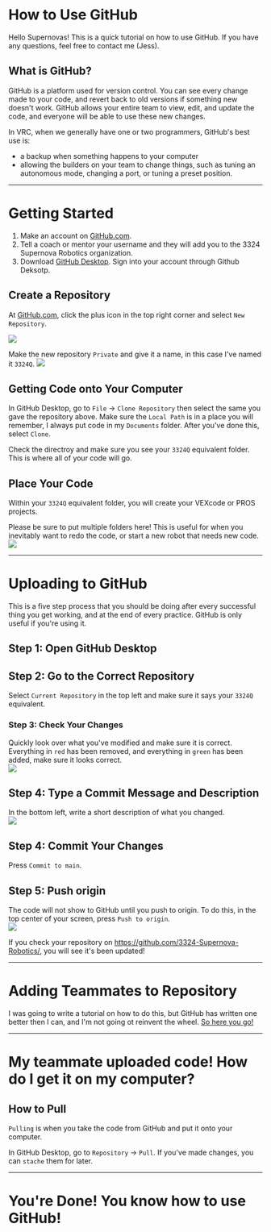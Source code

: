 # How to Use GitHub

Hello Supernovas!  This is a quick tutorial on how to use GitHub.  If you have any questions, feel free to contact me (Jess).

## What is GitHub?
GitHub is a platform used for version control.  You can see every change made to your code, and revert back to old versions if something new doesn't work.  GitHub allows your entire team to view, edit, and update the code, and everyone will be able to use these new changes.  

In VRC, when we generally have one or two programmers, GitHub's best use is:
- a backup when something happens to your computer
- allowing the builders on your team to change things, such as tuning an autonomous mode, changing a port, or tuning a preset position. 

------

# Getting Started

1) Make an account on [GitHub.com](https://github.com/).
2) Tell a coach or mentor your username and they will add you to the 3324 Supernova Robotics organization. 
3) Download [GitHub Desktop](https://desktop.github.com/). Sign into your account through Github Deksotp.

## Create a Repository
At [GitHub.com](https://github.com/), click the plus icon in the top right corner and select `New Repository`.   

![](https://cdn.discordapp.com/attachments/614964471223418916/1045400284400205935/image.png)

Make the new repository `Private` and give it a name, in this case I've named it `3324Q`.
![](https://cdn.discordapp.com/attachments/614964471223418916/1045401382536106065/image.png)

## Getting Code onto Your Computer
In GitHub Desktop, go to `File` -> `Clone Repository` then select the same you gave the repository above.  Make sure the `Local Path` is in a place you will remember, I always put code in my `Documents` folder.  After you've done this, select `Clone`.  

Check the directroy and make sure you see your `3324Q` equivalent folder.  This is where all of your code will go.  

## Place Your Code

Within your `3324Q` equivalent folder, you will create your VEXcode or PROS projects.  

Please be sure to put multiple folders here!  This is useful for when you inevitably want to redo the code, or start a new robot that needs new code.   
![](https://media.discordapp.net/attachments/620685769945645096/896580274798886932/unknown.png?width=196&height=130)

------

# Uploading to GitHub
This is a five step process that you should be doing after every successful thing you get working, and at the end of every practice.  GitHub is only useful if you're using it. 

## Step 1: Open GitHub Desktop

## Step 2: Go to the Correct Repository
Select `Current Repository` in the top left and make sure it says your `3324Q` equivalent.

### Step 3: Check Your Changes
Quickly look over what you've modified and make sure it is correct.  Everything in `red` has been removed, and everything in `green` has been added, make sure it looks correct.  
![](https://media.discordapp.net/attachments/620685769945645096/896586094055919656/unknown.png?width=658&height=263)

## Step 4: Type a Commit Message and Description 
In the bottom left, write a short description of what you changed.  
![](https://user-images.githubusercontent.com/8339657/136679521-6917198a-a1fa-45cb-9872-6ee196659bbd.png)


## Step 4: Commit Your Changes
Press `Commit to main`.

## Step 5: Push origin
The code will not show to GitHub until you push to origin.  To do this, in the top center of your screen, press `Push to origin`.  
![](https://cdn.discordapp.com/attachments/620685769945645096/896589671742701609/unknown.png)

If you check your repository on https://github.com/3324-Supernova-Robotics/, you will see it's been updated!  

------

# Adding Teammates to Repository

I was going to write a tutorial on how to do this, but GitHub has written one better then I can, and I'm not going ot reinvent the wheel.  [So here you go!](https://docs.github.com/en/repositories/managing-your-repositorys-settings-and-features/managing-repository-settings/managing-teams-and-people-with-access-to-your-repository)

------

# My teammate uploaded code!  How do I get it on my computer?

## How to Pull
`Pulling` is when you take the code from GitHub and put it onto your computer.

In GitHub Desktop, go to `Repository` -> `Pull`.  If you've made changes, you can `stache` them for later.

------

# You're Done! You know how to use GitHub!


